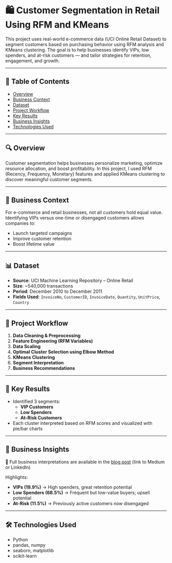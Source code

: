 # 🛍️ Customer Segmentation in Retail Using RFM and KMeans

This project uses real-world e-commerce data (UCI Online Retail Dataset) to segment customers based on purchasing behavior using RFM analysis and KMeans clustering. The goal is to help businesses identify VIPs, low spenders, and at-risk customers — and tailor strategies for retention, engagement, and growth.

---

## 📌 Table of Contents

- [Overview](##overview)
- [Business Context](#business-context)
- [Dataset](#dataset)
- [Project Workflow](#project-workflow)
- [Key Results](#key-results)
- [Business Insights](#business-insights)
- [Technologies Used](#technologies-used)
---

## 🔍 Overview

Customer segmentation helps businesses personalize marketing, optimize resource allocation, and boost profitability. In this project, I used RFM (Recency, Frequency, Monetary) features and applied KMeans clustering to discover meaningful customer segments.

---

## 🏢 Business Context

For e-commerce and retail businesses, not all customers hold equal value. Identifying VIPs versus one-time or disengaged customers allows companies to:

- Launch targeted campaigns
- Improve customer retention
- Boost lifetime value

---

## 📊 Dataset

- **Source**: UCI Machine Learning Repository – Online Retail  
- **Size**: ~540,000 transactions  
- **Period**: December 2010 to December 2011  
- **Fields Used**: `InvoiceNo`, `CustomerID`, `InvoiceDate`, `Quantity`, `UnitPrice`, `Country`

---

## 🔄 Project Workflow

1. **Data Cleaning & Preprocessing**
2. **Feature Engineering (RFM Variables)**
3. **Data Scaling**
4. **Optimal Cluster Selection using Elbow Method**
5. **KMeans Clustering**
6. **Segment Interpretation**
7. **Business Recommendations**

---

## 🧠 Key Results

- Identified 3 segments:
  - **VIP Customers**
  - **Low Spenders**
  - **At-Risk Customers**
- Each cluster interpreted based on RFM scores and visualized with pie/bar charts

---

## 💼 Business Insights

📌 Full business interpretations are available in the [blog post](#) (link to Medium or LinkedIn)

Highlights:

- **VIPs (19.9%)** → High spenders, great retention potential  
- **Low Spenders (68.5%)** → Frequent but low-value buyers; upsell potential  
- **At-Risk (11.5%)** → Previously active customers now disengaged  

---

## 🛠️ Technologies Used

- Python
- pandas, numpy
- seaborn, matplotlib
- scikit-learn


